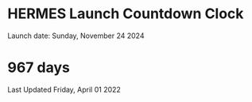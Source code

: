 # HERMES Launch Countdown Clock

Launch date: Sunday, November 24 2024
# 967 days

Last Updated Friday, April 01 2022